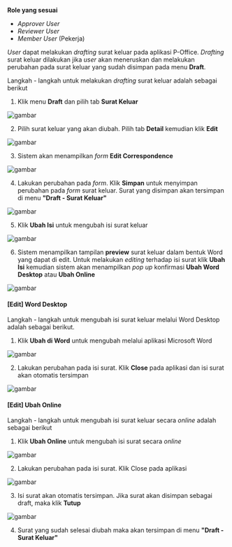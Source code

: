 **Role yang sesuai**

- *Approver User*
- *Reviewer User*
- *Member User* (Pekerja)

*User* dapat melakukan *drafting* surat keluar pada aplikasi P-Office. *Drafting* surat keluar dilakukan jika *user* akan meneruskan dan melakukan perubahan pada surat keluar yang sudah disimpan pada menu **Draft**.

Langkah - langkah untuk melakukan *drafting* surat keluar adalah sebagai berikut

1. Klik menu **Draft** dan pilih tab **Surat Keluar**

![gambar](SC_Surat_Keluar/SK18.png)

2. Pilih surat keluar yang akan diubah. Pilih tab **Detail** kemudian klik **Edit**

![gambar](SC_Surat_Keluar/SK19.png)

3. Sistem akan menampilkan *form* **Edit Correspondence**

![gambar](SC_Surat_Keluar/SK20.png)

4. Lakukan perubahan pada *form*. Klik **Simpan** untuk menyimpan perubahan pada *form* surat keluar. Surat yang disimpan akan tersimpan di menu **"Draft - Surat Keluar"**

![gambar](SC_Surat_Keluar/SK21.png)

5. Klik **Ubah Isi** untuk mengubah isi surat keluar

![gambar](SC_Surat_Keluar/SK22.png)

6. Sistem menampilkan tampilan **preview** surat keluar dalam bentuk Word yang dapat di edit. Untuk melakukan *editing* terhadap isi surat klik **Ubah Isi** kemudian sistem akan menampilkan *pop up* konfirmasi **Ubah Word Desktop** atau **Ubah Online**

![gambar](SC_Surat_Keluar/SK23.png)

#### [Edit] Word Desktop

Langkah - langkah untuk mengubah isi surat keluar melalui Word Desktop adalah sebagai berikut.

1. Klik **Ubah di Word** untuk mengubah melalui aplikasi Microsoft Word

![gambar](SC_Surat_Keluar/SK24.png)

2. Lakukan perubahan pada isi surat. Klik **Close** pada aplikasi dan isi surat akan otomatis tersimpan

![gambar](SC_Surat_Keluar/SK25.png)

#### [Edit] Ubah Online

Langkah - langkah untuk mengubah isi surat keluar secara *online* adalah sebagai berikut

1. Klik **Ubah Online** untuk mengubah isi surat secara *online*

![gambar](SC_Surat_Keluar/SK26.png)

2. Lakukan perubahan pada isi surat. Klik Close pada aplikasi

![gambar](SC_Surat_Keluar/SK27.png)

3. Isi surat akan otomatis tersimpan. Jika surat akan disimpan sebagai draft, maka klik **Tutup**

![gambar](SC_Surat_Keluar/SK28.png)

4. Surat yang sudah selesai diubah maka akan tersimpan di menu **"Draft - Surat Keluar"**
